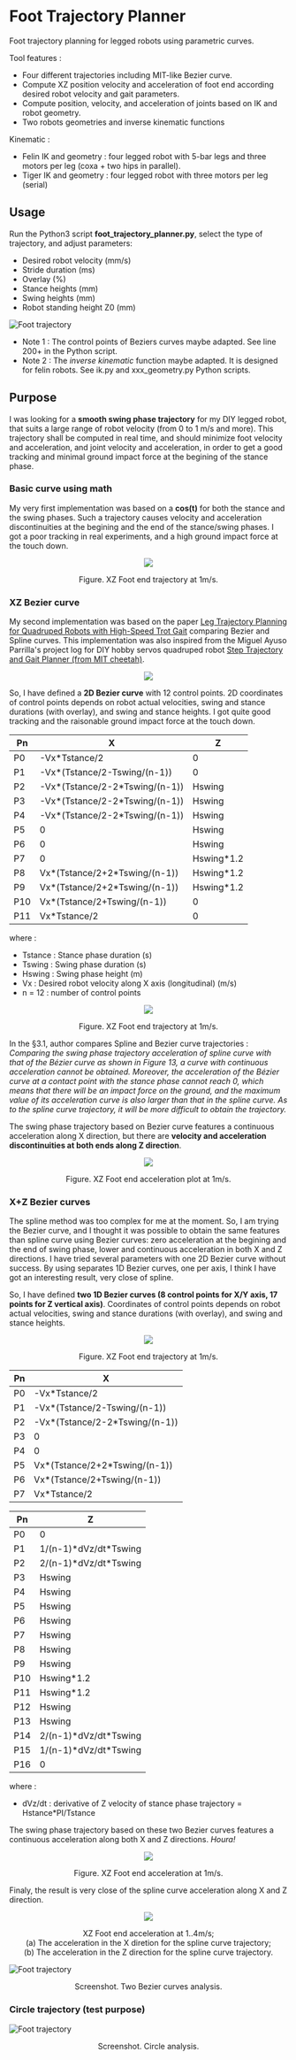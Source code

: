 # Foot Trajectory Planner
Foot trajectory planning for legged robots using parametric curves.
 
 Tool features :
 - Four different trajectories including MIT-like Bezier curve.
 - Compute XZ position velocity and acceleration of foot end according desired robot velocity and gait parameters.
 - Compute position, velocity, and acceleration of joints based on IK and robot geometry.
 - Two robots geometries and inverse kinematic functions
 
Kinematic :
+  Felin IK and geometry : four legged robot with 5-bar legs and three motors per leg (coxa + two hips in parallel).
+  Tiger IK and geometry : four legged robot with three motors per leg (serial)
 
## Usage
Run the Python3 script **foot_trajectory_planner.py**, select the type of trajectory, and adjust parameters:
- Desired robot velocity (mm/s)
- Stride duration (ms)
- Overlay (%)
- Stance heights (mm)
- Swing heights (mm)
- Robot standing height Z0 (mm)

![Foot trajectory](https://github.com/pat92fr/FootTrajectoryPlanner/blob/main/02-Result/2022-03-27%20XY%20Bezier%20Curve%20inspired%20from%20paper%20(MIT).png?raw=true)

- Note 1 : The control points of Beziers curves maybe adapted. See line 200+ in the Python script.
- Note 2 : The *inverse kinematic* function maybe adapted. It is designed for felin robots. See ik.py and xxx_geometry.py Python scripts.

## Purpose
I was looking for a **smooth swing phase trajectory** for my DIY legged robot, that suits a large range of robot velocity (from 0 to 1 m/s and more). This trajectory shall be computed in real time, and should minimize foot velocity and acceleration, and joint velocity and acceleration, in order to get a good tracking and minimal ground impact force at the begining of the stance phase. 

### Basic curve using math
My very first implementation was based on a **cos(t)** for both the stance and the swing phases. Such a trajectory causes velocity and acceleration discontinuities at the begining and the end of the stance/swing phases. I got a poor tracking in real experiments, and a high ground impact force at the touch down.

<p align="center"><img src="https://github.com/pat92fr/FootTrajectoryPlanner/blob/main/02-Result/XZ%20Cosinus.png"></p>
<p align="center">Figure. XZ Foot end trajectory at 1m/s.</p>

### XZ Bezier curve 
My second implementation was based on the paper [Leg Trajectory Planning for Quadruped Robots with High-Speed Trot Gait](https://github.com/pat92fr/FootTrajectoryPlanner/blob/main/00-Papers/Leg_Trajectory_Planning_for_Quadruped_Robots_with_.pdf) comparing Bezier and Spline curves. This implementation was also inspired from the Miguel Ayuso Parrilla's project log for DIY hobby servos quadruped robot [Step Trajectory and Gait Planner (from MIT cheetah)](https://hackaday.io/project/171456-diy-hobby-servos-quadruped-robot/log/178481-step-trajectory-and-gait-planner-from-mit-cheetah). 

<p align="center"><img src="https://github.com/pat92fr/FootTrajectoryPlanner/blob/main/00-Papers/Figure%2012.%20The%20Bezier%20curve%20trajectory.png"></p>

So, I have defined a **2D Bezier curve** with 12 control points. 2D coordinates of control points depends on robot actual velocities, swing and stance durations (with overlay), and swing and stance heights. I got quite good tracking and the raisonable ground impact force at the touch down. 

|Pn|X|Z|
|---|---|---|
|P0|-Vx\*Tstance/2|0|
|P1|-Vx\*(Tstance/2-Tswing/(n-1))|0|
|P2|-Vx\*(Tstance/2-2\*Tswing/(n-1))|Hswing|
|P3|-Vx\*(Tstance/2-2\*Tswing/(n-1))|Hswing|
|P4|-Vx\*(Tstance/2-2\*Tswing/(n-1))|Hswing|
|P5|0|Hswing|
|P6|0|Hswing|
|P7|0|Hswing\*1.2|
|P8|Vx\*(Tstance/2+2\*Tswing/(n-1))|Hswing\*1.2|
|P9|Vx\*(Tstance/2+2\*Tswing/(n-1))|Hswing\*1.2|
|P10|Vx\*(Tstance/2+Tswing/(n-1))|0|
|P11|Vx\*Tstance/2|0|

where :

- Tstance : Stance phase duration (s)
- Tswing : Swing phase duration (s)
- Hswing : Swing phase height (m)
- Vx : Desired robot velocity along X axis (longitudinal) (m/s)
- n = 12 : number of control points
    
<p align="center"><img src="https://github.com/pat92fr/FootTrajectoryPlanner/blob/main/02-Result/XZ%20Bezier.png"></p>
<p align="center">Figure. XZ Foot end trajectory at 1m/s.</p>

In the §3.1, author compares Spline and Bezier curve trajectories : *Comparing the swing phase trajectory acceleration of spline curve with that of the Bézier curve as shown in Figure 13, a curve with continuous acceleration cannot be obtained. Moreover, the acceleration of the Bézier curve at a contact point with the stance phase cannot reach 0, which means that there will be an impact force on the ground, and the maximum value of its acceleration curve is also larger than that in the spline curve. As to the spline curve trajectory, it will be more difficult to obtain the trajectory.*

The swing phase trajectory based on Bezier curve features a continuous acceleration along X direction, but there are **velocity and acceleration discontinuities at both ends along Z direction**.

<p align="center"><img src="https://github.com/pat92fr/FootTrajectoryPlanner/blob/main/02-Result/XZ%20Bezier%20Acceleration.png"></p>
<p align="center">Figure. XZ Foot end acceleration plot at 1m/s.</p>

### X+Z Bezier curves 
The spline method was too complex for me at the moment. So, I am trying the Bezier curve, and I thought it was possible to obtain the same features than spline curve using Bezier curves: zero acceleration at the begining and the end of swing phase, lower and continuous acceleration in both X and Z directions. I have tried several parameters with one 2D Bezier curve without success. By using separates 1D Bezier curves, one per axis, I think I have got an interesting result, very close of spline.

So, I have defined **two 1D Bezier curves (8 control points for X/Y axis, 17 points for Z vertical axis)**. Coordinates of control points depends on robot actual velocities, swing and stance durations (with overlay), and swing and stance heights.

<p align="center"><img src="https://github.com/pat92fr/FootTrajectoryPlanner/blob/main/02-Result/XZ%20Dual%20Bezier.png"></p>
<p align="center">Figure. XZ Foot end trajectory at 1m/s.</p>

|Pn|X|
|---|---|
|P0|-Vx\*Tstance/2|
|P1|-Vx\*(Tstance/2-Tswing/(n-1))|
|P2|-Vx\*(Tstance/2-2\*Tswing/(n-1))|
|P3|0|
|P4|0|
|P5|Vx\*(Tstance/2+2\*Tswing/(n-1))|
|P6|Vx\*(Tstance/2+Tswing/(n-1))|
|P7|Vx\*Tstance/2|

|Pn|Z|
|---|---|
|P0|0|
|P1|1/(n-1)\*dVz/dt\*Tswing|
|P2|2/(n-1)\*dVz/dt\*Tswing|
|P3|Hswing|
|P4|Hswing|
|P5|Hswing|
|P6|Hswing|
|P7|Hswing|
|P8|Hswing|
|P9|Hswing|
|P10|Hswing\*1.2|
|P11|Hswing\*1.2|
|P12|Hswing|
|P13|Hswing|
|P14|2/(n-1)\*dVz/dt\*Tswing|
|P15|1/(n-1)\*dVz/dt\*Tswing|
|P16|0|

where :

- dVz/dt : derivative of Z velocity of stance phase trajectory = Hstance\*PI/Tstance

The swing phase trajectory based on these two Bezier curves features a continuous acceleration along both X and Z directions. *Houra!*

<p align="center"><img src="https://github.com/pat92fr/FootTrajectoryPlanner/blob/main/02-Result/XZ%20Dual%20Bezier%20Acceleration.png"></p>
<p align="center">Figure. XZ Foot end acceleration at 1m/s.</p>


Finaly, the result is very close of the spline curve acceleration along X and Z direction.

<p align="center"><img src="https://github.com/pat92fr/FootTrajectoryPlanner/blob/main/00-Papers/Figure%2013.%20The%20spline%20curve%20acceleration%20X%20and%20Z%20axis.png"></p>
<p align="center">XZ Foot end acceleration at 1..4m/s;  <br>
 (a) The acceleration in the X diretion for the spline curve trajectory;  <br>
 (b) The acceleration in the Z direction for the spline curve trajectory.</p>


![Foot trajectory](https://github.com/pat92fr/FootTrajectoryPlanner/blob/main/02-Result/2022-03-27%20X%20and%20Y%20Bezier%20Curves%20proposed%20by%20Pat92fr.png?raw=true)
<p align="center">Screenshot. Two Bezier curves analysis.</p>


### Circle trajectory (test purpose)

![Foot trajectory](https://github.com/pat92fr/FootTrajectoryPlanner/blob/main/02-Result/2022-03-27%20Circle%20trajectory%20test.png?raw=true)
<p align="center">Screenshot. Circle analysis.</p>




